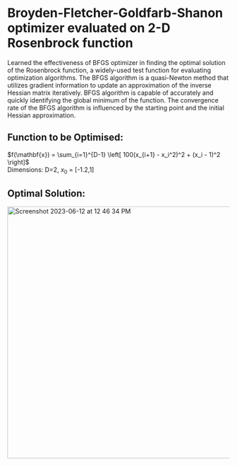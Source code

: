# Broyden-Fletcher-Goldfarb-Shanon optimizer evaluated on 2-D Rosenbrock function
Learned the effectiveness of BFGS optimizer in finding the optimal solution of the Rosenbrock function, a widely-used test function for evaluating optimization algorithms. The BFGS algorithm is a quasi-Newton method that utilizes gradient information to update an approximation of the inverse Hessian matrix iteratively. BFGS algorithm is capable of accurately and quickly identifying the global minimum of the function. The convergence rate of the BFGS algorithm is influenced by the starting point and the initial Hessian approximation. <br>
## Function to be Optimised:
$f(\mathbf{x}) = \sum_{i=1}^{D-1} \left[ 100(x_{i+1} - x_i^2)^2 + (x_i - 1)^2 \right]$ <br> Dimensions: D=2, $x_0$ = [-1.2,1]
<br>
## Optimal Solution:
<img width="570" alt="Screenshot 2023-06-12 at 12 46 34 PM" src="https://github.com/harsh2198/BFGS_on_2DRosenbrock/assets/49284471/b4b3ba5b-dcea-40c6-be9b-f45ed12a558b">

